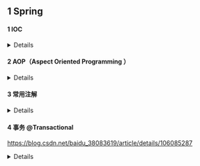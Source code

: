 ## 1 Spring
#### 1 IOC
<details>

    1.1 概念
    - IOC （Inversion Of Control 意为 控制反转），将对象的创建、管理及对象之间的依赖关系，交给Spring容器进行管理。目的是解耦合。
    1.2 底层原理
    - XML解析、工厂模式、反射
    
    1.3 IOC容器
    - IOC容器具有依赖注入功能的容器，负责实例化、定位、配置应用程序中的对象并建立这些对象之间的依赖，IOC底层就是对象工厂；
    - Spring提供IOC容器的两种实现方式：
       - BeanFactory
       IOC容器基本实现方式 ，是Spring内部使用的接口。加载配置文件时不会创建对象，在调用getBean("")方法时才会创建对象；
       - ApplicationContext
       BeanFactory子接口，提供更多更强大的功能。加载配置文件时，会将配置的所有对象进行创建。
    
    1.4 IOC操作 Bean管理（控制反转 & 依赖注入）
    - 基于XML创建对象
       - Bean标签、id 唯一标识、class 类的全路径
       - 创建对象时，默认调用类的无参构造
    
    - 基于XML属性注入
       - DI（Dependency Injection）：依赖注入。容器可以通过set() 或者 构造器 来建立对象之间的依赖关系。
       - set方法注入
          - Bean标签内部，property标签，name（类属性名），value（待注入属性值）
       - 有参构造注入 
          - Bean标签内部，constructor-arg标签，name（类属性名），value（待注入属性值）
   
    - 基于注解创建对象
       - 引入依赖、开启组件扫描（细节配置）、添加注解 @Component(value="")、@Controller(value="")、@Service(value="")、@Repository(value="")
    
    - 基于注解属性注入
       - @Autowired(required = "false")：根据属性类型进行自动装配，允许为null
       - @Qualifier(value="")：根据属性名称进行自动装配，需要与@Autowired一起使用；
       - @Resource(name="")：根据属性类型、属性名称进行自动装配；
       - @Value：普通类型属性进行注入
    
    - 完全注解开发
       - 创建配置类，替代xml配置文件；
       - @Configuration
         @ComponentScan(basePackages={""})
</details>

#### 2 AOP（Aspect Oriented Programming ）
<details>
    2.1 概念
    - AOP（Aspect Oriented Programming ），面向切面编程,即: 不用修改源代码就可以扩展功能；

    2.2 底层原理（通过动态代理来实现）
      a.JDK动态代理，只能代理有接口类
      Proxy：返回指定接口的代理类的实例
      b.cglib动态代，只能代理无接口类
    
    2.3 术语：
    a.连接点
    - 类中所有可以被增强的方法
    b.切入点
    - 实际被增强的方法
    c.通知（增强）
    - 增强的逻辑部分
    - 通知有五种类型
      - Around
      - Before（前置通知：在目标方法执行前执行）
      - After（后置通知：在目标方法执行后执行，无论方法是否执行成功）
      - AfterReturnning（返回通知：在目标方法返回后执行，执行成功之后）
      - AfterThrowing（异常通知：在目标方法抛异常时执行）
    d.切面
    - 动作，把通知应用到切入点的过程
 
     2.4 AOP 操作
     a.Spring框架一般都是基于AspectJ实现AOP操作；
     - AspectJ：独立的AOP框架
     
     b.基于AspectJ实现AOP操作
     - 基于XML配置
     - 基于注解
       - @Component｜@Aspect、@Pointcut、@Before...
       - 切入点表达式
          execution([权限修饰符][返回值类型][类全路径][方法名称]([参数列表])) 
       - @Pointcut  提取公共切入点
       - 有多个增强类对同一个方法进行增强，设置增强类的优先级。在增强类上添加注解@Order(0/1/2/3/4)，值越小优先级越高
     
     - 基于完全注解开发的 AOP配置
~~~java
       /**
        * 可自动为所有标注 @Aspect 的类创建代理对象 
        * 注意：proxyTargetClass: true 使用CGLIB代理无接口类；
        *                        false默认值，使用JDK代理有接口类。
        */
       @Configuration
       @ComponentScan(basePackages = "com.zhuzs.admin")
       // 表示开启AOP代理自动配置；表示使用cglid进行代理对象的生成；表示通过aop框架暴露该代理对象；
       @EnableAspectJAutoProxy(proxyTargetClass = true) 
       public class AopConfig {
       }
~~~~

</details> 
   
#### 3 常用注解
<details>

    3.1 @Controller：用于标注控制器层组件
    3.2 @Service：用于标注业务层组件
    3.3 @Component : 用于标注这是一个受 Spring 管理的组件，组件引用名称是类名，第一个字母小写。
        可以使用@Component(“beanID”) 指定组件的名称
    3.4 @Repository：用于标注数据访问组件，即DAO组件
    3.5 @Bean：方法级别的注解，主要用在@Configuration和@Component注解的类里，@Bean注解的方法会产生一个Bean对象，
        该对象由Spring管理并放到IoC容器中。引用名称是方法名，也可以用@Bean(name = "beanID")指定组件名
    3.6 @Scope("prototype")：将组件的范围设置为原型的（即多例）。保证每一个请求有一个单独的action来处理，避免action的线程问题。
        由于Spring默认是单例的，只会创建一个action对象，每次访问都是同一个对象，容易产生并发问题，数据不安全。
    3.7 @Autowired：默认按类型进行自动装配。在容器查找匹配的Bean，当有且仅有一个匹配的Bean时，Spring将其注入@Autowired标注的变量中。
    3.8 @Resource：默认按名称进行自动装配，当找不到与名称匹配的Bean时会按类型装配。
</details>

#### 4 事务 @Transactional
https://blog.csdn.net/baidu_38083619/article/details/106085287
<details>

###### 4.1 简介
    @Transaction 是 Spring 提供用来控制事务回滚/提交的一个注解，让我们从编程式注解转换到声明式注解。
###### 4.2 作用域
    @Transaction 可以写在类、接口、方法上

    当标注在类上的时候：表示给该类所有的 public 方法添加上 @Transaction 注解。
    当标注在接口上的时候：Spring 建议不要在接口或者接口方法上使用该注解，因为这只有在使用基于接口的代理时它才会生效。
                      像 CGLib 动态代理采用继承的方式将会导致 @Transactional 注解失效。
 
    当标注在方法上的时候：事务的作用域就只在该方法上生效，并且如果类及方法上都配置 @Transaction 注解时，方法的注解会覆盖类上的注解。

###### 4.3 @Transactional 属性
![img_sc_1.png](png/img_sc_1.png)
</details>
